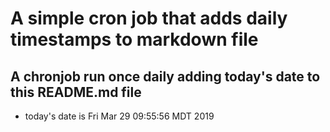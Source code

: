 A simple cron job that adds daily timestamps to markdown file
============================================================
## A chronjob run once daily adding today's date to this README.md file
* today's date is Fri Mar 29 09:55:56 MDT 2019
